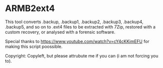 # ARMB2ext4
This tool converts .backup, .backup1, .backup2, .backup3, .backup4, .backup5, and so on to .ext4 files to be extracted with 7Zip, restored with a custom recovery, or analysed with a forensic software.

Special thanks to https://www.youtube.com/watch?v=cY4cKKimEFU for making this script poossible.

Copyright: Copyleft, but please attrubute me if you can (i am not forcing you to).
